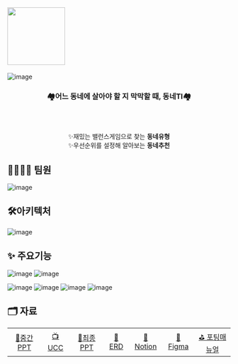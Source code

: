 <h2>
    <img src="https://user-images.githubusercontent.com/80744051/200168246-ed307e02-bd27-43f7-be92-4e109576f28f.png" width="130"/>  
</h2>

![image](https://user-images.githubusercontent.com/80744051/200169537-85515428-5b55-483d-b189-8f9dc91149a5.png)

<div align="center"> 
  <h3>🏘️어느 동네에 살아야 할 지 막막할 때, 동네TI🏘️</h3>
  <br/><br/> 
  
  ✨재밌는 밸런스게임으로 찾는 **동네유형** <br/>
  ✨우선순위를 설정해 알아보는 **동네추천**
</div>


## 👨‍👩‍👧‍👦 팀원
![image](https://user-images.githubusercontent.com/80744051/200169791-a8c8b75b-4d38-4564-ab60-3fd6cf5e6faf.png)


## 🛠️아키텍처
![image](https://user-images.githubusercontent.com/80744051/200168590-24655e5e-04a4-48e1-9822-5caf7452c683.png)


## ✨ 주요기능
![image](https://user-images.githubusercontent.com/80744051/200170650-9ad68727-8e59-4d88-8fe3-15b3a3cd259a.png)
![image](https://user-images.githubusercontent.com/80744051/200170919-25c5fd38-4669-4a02-8023-2ba6d51148f4.png)

![image](https://user-images.githubusercontent.com/80744051/200170664-d2f27f78-50ec-4b45-a8a6-157e40be7e7a.png)
![image](https://user-images.githubusercontent.com/80744051/200170690-f5665c8e-7c5a-4d10-9f34-17f37a6a3527.png)
![image](https://user-images.githubusercontent.com/80744051/200170707-147e51b1-e0c9-4a70-8b5b-118dd2d54a74.png)
![image](https://user-images.githubusercontent.com/80744051/200170715-46946dd3-8b05-4482-9ba4-64ca67fd2ac1.png)



## 🗂️ 자료

<table align="center">
<tbody>
  <tr>
    <td align="center">
      <a href="https://drive.google.com/file/d/1VeuiW_Pwa-rjSqq7WDopU95t40RLm7yH/view?usp=share_link">🔎중간 PPT</a>
    </td>
    <td align="center">
      <a href="https://youtu.be/oe8OXulTVIo">📺 UCC</a>
    </td>
    <td align="center">
      <a href="https://drive.google.com/file/d/1rI8mCCd_AdxoXPip1_OXVN9sUhsJontz/view?usp=share_link">🔎최종 PPT</a>
    </td>
    <td align="center">
      <a href="https://www.erdcloud.com/d/gikN2H2WNcy4hXEvr">💾 ERD</a>
    </td>
    <td align="center">
      <a href="https://typical-conga-4d6.notion.site/A601-fcefa634efde41a1b806b7ac4a184630">📒 Notion</a>
    </td>
    <td align="center">
      <a href="https://www.figma.com/file/vexfbavhxL2xmrL4A1w6SO/A601?node-id=0%3A1">🎨 Figma</a>
    </td>
    <td align="center">
      <a href="exec/Readme.md">⛳ 포팅매뉴얼</a>
    </td>
</tbody>
<table>

